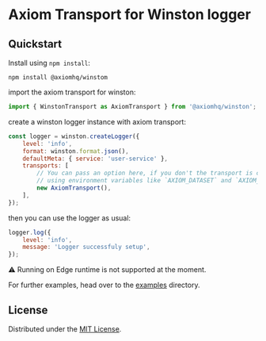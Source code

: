 # Axiom Transport for Winston logger

## Quickstart

Install using `npm install`:

```shell
npm install @axiomhq/winstom
```

import the axiom transport for winston:

```js
import { WinstonTransport as AxiomTransport } from '@axiomhq/winston';
```

create a winston logger instance with axiom transport:

```js
const logger = winston.createLogger({
    level: 'info',
    format: winston.format.json(),
    defaultMeta: { service: 'user-service' },
    transports: [
        // You can pass an option here, if you don't the transport is configured automatically
        // using environment variables like `AXIOM_DATASET` and `AXIOM_TOKEN`
        new AxiomTransport(),
    ],
});
```

then you can use the logger as usual:

```js
logger.log({
    level: 'info',
    message: 'Logger successfuly setup',
});
```

:warning: Running on Edge runtime is not supported at the moment.

For further examples, head over to the [examples](../../examples) directory.

## License

Distributed under the [MIT License](../../LICENSE).
